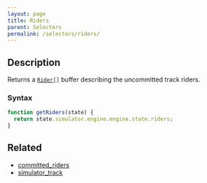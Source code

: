 ```yaml
---
layout: page
title: Riders
parent: Selectors
permalink: /selectors/riders/
---
```


## Description

Returns a [`Rider[]`](../External/rider.js) buffer describing the uncommitted track riders.

### Syntax

```js
function getRiders(state) {
  return state.simulator.engine.engine.state.riders;
}
```

## Related

- [committed_riders](./committed_riders.md)
- [simulator_track](./simulator_track.md)
